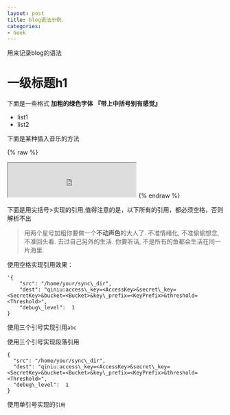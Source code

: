 ```yaml
---
layout: post
title: blog语法示例.
categories:
- Geek
---
```


用来记录blog的语法

# 一级标题h1
下面是一些格式
**加粗的绿色字体**
**『带上中括号别有感觉』**
- list1
- list2

下面是某种插入音乐的方法

{% raw %}
<iframe frameborder="20" border="20" marginwidth="10" marginheight="0" width="298" height="80" src="http://openmindclub.qiniudn.com/Yixuan/%E4%B9%B1%E4%B8%96%E4%BF%B1%E7%81%AD.mp3"></iframe>
{% endraw %}

下面是用尖括号>实现的引用,值得注意的是，以下所有的引用，都必须空格，否则解析不出

> 用两个星号加粗你要做一个**不动声色**的大人了. 不准情绪化, 不准偷偷想念, 不准回头看. 去过自己另外的生活. 你要听话, 不是所有的鱼都会生活在同一片海里.

使用空格实现引用效果：

	'{
	    "src": "/home/your/sync\_dir",
	    "dest": "qiniu:access\_key=<AccessKey>&secret\_key=<SecretKey>&bucket=<Bucket>&key\_prefix=<KeyPrefix>&threshold=<Threshold>",
	    "debug\_level":  1
	}

使用三个引号实现引用```abc```

使用三个引号实现段落引用

```
{
  "src": "/home/your/sync\_dir",
  "dest": "qiniu:access\_key=<AccessKey>&secret\_key=<SecretKey>&bucket=<Bucket>&key\_prefix=<KeyPrefix>&threshold=<Threshold>",
  "debug\_level":  1
}
```


使用单引号实现的`引用`

